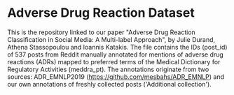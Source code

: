 # Adverse Drug Reaction Dataset
This is the repository linked to our paper "Adverse Drug Reaction Classification in Social Media: A Multi-label Approach", by Julie Durand, Athena Stassopoulou and Ioannis Katakis.
The file contains the IDs (post_id) of 537 posts from Reddit manually annotated for mentions of adverse drug reactions (ADRs) mapped to preferred terms of the Medical Dictionary for Regulatory Activities (meddra_pt). The annotations originate from two sources: ADR_EMNLP2019 (https://github.com/mesbahs/ADR_EMNLP) and our own annotations of freshly collected posts ('Additional collection').

